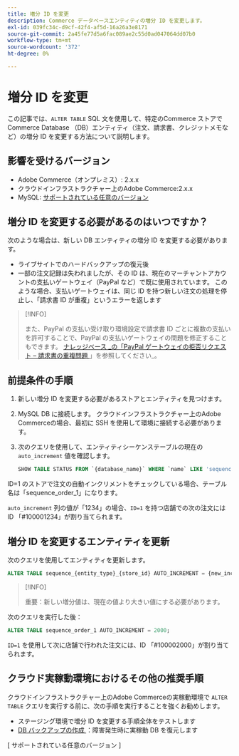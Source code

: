 ```yaml
---
title: 増分 ID を変更
description: Commerce データベースエンティティの増分 ID を変更します。
exl-id: 039fc34c-d9cf-42f4-af5d-16a26a3e8171
source-git-commit: 2a45fe77d5a6fac089ae2c55d0ad047064dd07b0
workflow-type: tm+mt
source-wordcount: '372'
ht-degree: 0%

---
```


# 増分 ID を変更

この記事では、`ALTER TABLE` SQL 文を使用して、特定のCommerce ストアでCommerce Database （DB）エンティティ（注文、請求書、クレジットメモなど）の増分 ID を変更する方法について説明します。

## 影響を受けるバージョン

- Adobe Commerce（オンプレミス）: 2.x.x
- クラウドインフラストラクチャー上のAdobe Commerce:2.x.x
- MySQL: [ サポートされている任意のバージョン ](../../installation/prerequisites/database/mysql.md)

## 増分 ID を変更する必要があるのはいつですか？

次のような場合は、新しい DB エンティティの増分 ID を変更する必要があります。

- ライブサイトでのハードバックアップの復元後
- 一部の注文記録は失われましたが、その ID は、現在のマーチャントアカウントの支払いゲートウェイ（PayPal など）で既に使用されています。 このような場合、支払いゲートウェイは、同じ ID を持つ新しい注文の処理を停止し、「請求書 ID が重複」というエラーを返します

>[!INFO]
>
>また、PayPal の支払い受け取り環境設定で請求書 ID ごとに複数の支払いを許可することで、PayPal の支払いゲートウェイの問題を修正することもできます。 [ ナレッジベース _の「PayPal ゲートウェイの拒否リクエスト – 請求書の重複問題 ](https://experienceleague.adobe.com/docs/commerce-knowledge-base/kb/troubleshooting/payments/paypal-gateway-rejected-request-duplicate-invoice-issue.html)」を参照してください_。

## 前提条件の手順

1. 新しい増分 ID を変更する必要があるストアとエンティティを見つけます。
1. MySQL DB に接続します。
クラウドインフラストラクチャー上のAdobe Commerceの場合、最初に SSH を使用して環境に接続する必要があります。
1. 次のクエリを使用して、エンティティシーケンステーブルの現在の `auto_increment` 値を確認します。

   ```sql
   SHOW TABLE STATUS FROM `{database_name}` WHERE `name` LIKE 'sequence_{entity_type}_{store_id}';
   ```

ID=1 のストアで注文の自動インクリメントをチェックしている場合、テーブル名は「sequence_order_1」になります。

`auto_increment` 列の値が「1234」の場合、`ID=1` を持つ店舗での次の注文には ID 「#100001234」が割り当てられます。

## 増分 ID を変更するエンティティを更新

次のクエリを使用してエンティティを更新します。

```sql
ALTER TABLE sequence_{entity_type}_{store_id} AUTO_INCREMENT = {new_increment_value};
```

>[!INFO]
>
>重要：新しい増分値は、現在の値より大きい値にする必要があります。

次のクエリを実行した後：

```sql
ALTER TABLE sequence_order_1 AUTO_INCREMENT = 2000;
```

`ID=1` を使用して次に店舗で行われた注文には、ID 「#100002000」が割り当てられます。

## クラウド実稼動環境におけるその他の推奨手順

クラウドインフラストラクチャー上のAdobe Commerceの実稼動環境で `ALTER TABLE` クエリを実行する前に、次の手順を実行することを強くお勧めします。

- ステージング環境で増分 ID を変更する手順全体をテストします
- [DB バックアップの作成 ]：障害発生時に実稼動 DB を復元します

<!-- Link Definitions -->

[PayPal gateway rejected request - duplicate invoice issue]: https://support.magento.com/hc/en-us/articles/115002457473
[DB バックアップの作成]: https://support.magento.com/hc/en-us/articles/360003254334
[ サポートされている任意のバージョン ]
